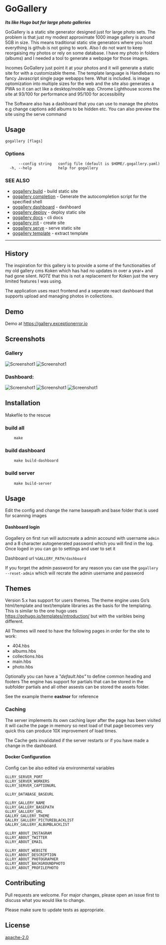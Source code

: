 # GoGallery
***Its like Hugo but for large photo galleries***

GoGallery is a static site generator designed just for large photo sets. 
The problem is that just my modest approximate 1000 image gallery is around 5GB in size. This means traditional static stie generators where you host everything is github is not going to work. Also I do not want to keep reorgaising my photos or rely on some database. I have my photo in folders (albums) and I needed a tool to generate a webpage for those images.

Incomes GoGallery just point it at your photos and it will generate a static site for with a  customizable theme. The template language is Handlebars no fancy Javascript single page webapps here. What is included. is image optomization into multiple sizes for the web and the site also generates a PWA so it can act like a desktop/mobile app. Chrome Lighthouse scores the site at 93/100 for performance and 95/100 for accessibility

The Software also has a dashboard that you can use to manage the photos e.g change captions add albums to be hidden etc. You can also preview the site using the serve command 

  
## Usage

```
gogallery [flags]
```

### Options

```
      --config string   config file (default is $HOME/.gogallery.yaml)
  -h, --help            help for gogallery
```

### SEE ALSO

* [gogallery build](docs/cli/gogallery_build.md)	 - build static site
* [gogallery completion](docs/cli/gogallery_completion.md)	 - Generate the autocompletion script for the specified shell
* [gogallery dashboard](docs/cli/gogallery_dashboard.md)	 - dashboard
* [gogallery deploy](docs/cli/gogallery_deploy.md)	 - deploy static site
* [gogallery docs](docs/cli/gogallery_docs.md)	 - cli docs
* [gogallery init](docs/cli/gogallery_init.md)	 - create site
* [gogallery serve](docs/cli/gogallery_serve.md)	 - serve static site
* [gogallery template](docs/cli/gogallery_template.md)	 - extract template

---

## History

 The inspiration for this gallery is to provide a some of the functionaities of my old gallery cms Koken which has had no updates in over a year+ and had gone silent. *NOTE* that this is not a replacement for Koken just the very limited features I was using. 

The application uses react frontend and a seperate react dashboard that supports upload and managing photos in collections. 


## Demo


Demo at https://gallery.exceptionerror.io 

## Screenshots

### Gallery
![Screenshot1](/docs/img1.jpg?raw=true "Gallery Image")
![Screenshot1](/docs/img2.jpg?raw=true "Gallery Image")

### Dashboard:

![Screenshot1](/docs/dashboard1.jpg?raw=true "Gallery Image")
![Screenshot1](/docs/dashboard2.png?raw=true "Gallery Image")
![Screenshot1](/docs/dashboard3.png?raw=true "Gallery Image")


## Installation
Makefile to the rescue

### build all
```
    make
```

### build dashboard
```
    make build-dashboard
```
### build server
```
    make build-server
```


## Usage

Edit the config and change the name basepath and base folder that is used for scanning images

#### Dashboard login
Gogallery on first run will autocreate a admin accound with username `admin` and a 8 character autogenerated password which you will find in the log. Once loged in you can go to settings and user to set it

Dashboard url `%GALLERY_PATH/dashboard`

If you forget the admin password for any reason you can use the `gogallery --reset-admin` which will recrate the admin username and password


## Themes

Version 5.x has support for users themes. The theme engine uses Go’s html/template and text/template libraries as the basis for the templating. This is similar to the one hugo uses https://gohugo.io/templates/introduction/ but with the varibles being different. 

All Themes will need to have the following pages in order for the site to work:
 - 404.hbs  
 - albums.hbs 
 - collections.hbs    
 - main.hbs 
 - photo.hbs

Optionally you can have a  *"default.hbs"* to define common heading and footers 
The engine has support for partials that can be stored in the subfolder partials and all other assests can be stored the assets folder. 

See the example theme **eastnor** for reference

### Caching 

The server implements its own caching layer after the page has been visited it will cache the page in memory so next load of that page becomes very quick this can produce 10X improvement of load times. 

The Cache gets invalidated if the server restarts or if you have made a change in the dashboard. 


#### Docker Configuration 
Config can be also edited via environmental variables
 

```
GLLRY_SERVER_PORT
GLLRY_SERVER_WORKERS
GLLRY_SERVER_CAPTIONURL

GLLRY_DATABASE_BASEURL

GLLRY_GALLERY_NAME
GLLRY_GALLERY_BASEPATH
GLLRY_GALLERY_URL
GALLRY_GALLERY_THEME
GALLRY_GALLERY_PICTUREBLACKLIST
GALLRY_GALLERY_ALBUMBLACKLIST

GLLRY_ABOUT_INSTAGRAM
GLLRY_ABOUT_TWITTER
GLLRY_ABOUT_EMAIL

GLLRY_ABOUT_WEBSITE
GLLRY_ABOUT_DESCRIPTION
GLLRY_ABOUT_PHOTOGRAPHER
GLLRY_ABOUT_BACKGROUNDPHOTO
GLLRY_ABOUT_PROFILEPHOTO

```

## Contributing
Pull requests are welcome. For major changes, please open an issue first to discuss what you would like to change.

Please make sure to update tests as appropriate.

## License
[apache-2.0](https://choosealicense.com/licenses/apache-2.0)
